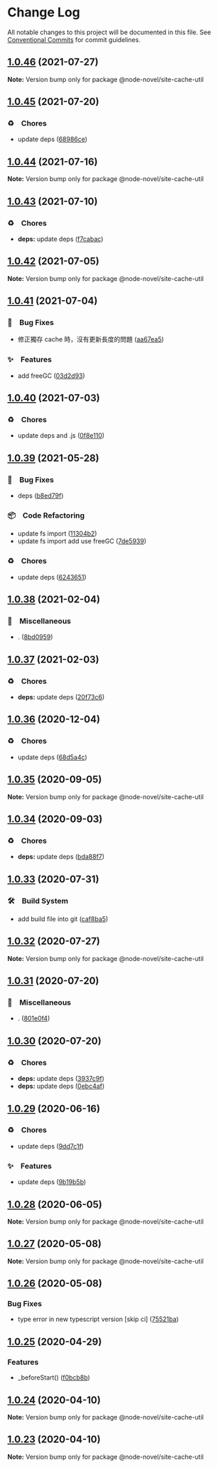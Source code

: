 # Change Log

All notable changes to this project will be documented in this file.
See [Conventional Commits](https://conventionalcommits.org) for commit guidelines.

## [1.0.46](https://github.com/bluelovers/ws-rest/compare/@node-novel/site-cache-util@1.0.45...@node-novel/site-cache-util@1.0.46) (2021-07-27)

**Note:** Version bump only for package @node-novel/site-cache-util





## [1.0.45](https://github.com/bluelovers/ws-rest/compare/@node-novel/site-cache-util@1.0.44...@node-novel/site-cache-util@1.0.45) (2021-07-20)


### ♻️　Chores

* update deps ([68986ce](https://github.com/bluelovers/ws-rest/commit/68986ce8de13196e16245bb1e7f2d0d93ad17382))





## [1.0.44](https://github.com/bluelovers/ws-rest/compare/@node-novel/site-cache-util@1.0.43...@node-novel/site-cache-util@1.0.44) (2021-07-16)

**Note:** Version bump only for package @node-novel/site-cache-util





## [1.0.43](https://github.com/bluelovers/ws-rest/compare/@node-novel/site-cache-util@1.0.42...@node-novel/site-cache-util@1.0.43) (2021-07-10)


### ♻️　Chores

* **deps:** update deps ([f7cabac](https://github.com/bluelovers/ws-rest/commit/f7cabac7543c9b7a9f871e493560ae88a62cf753))





## [1.0.42](https://github.com/bluelovers/ws-rest/compare/@node-novel/site-cache-util@1.0.41...@node-novel/site-cache-util@1.0.42) (2021-07-05)

**Note:** Version bump only for package @node-novel/site-cache-util





## [1.0.41](https://github.com/bluelovers/ws-rest/compare/@node-novel/site-cache-util@1.0.40...@node-novel/site-cache-util@1.0.41) (2021-07-04)


### 🐛　Bug Fixes

* 修正獨存 cache 時，沒有更新長度的問題 ([aa67ea5](https://github.com/bluelovers/ws-rest/commit/aa67ea5558035b1221cc3d372e01d37907f898e3))


### ✨　Features

* add freeGC ([03d2d93](https://github.com/bluelovers/ws-rest/commit/03d2d934f167b55d8ae16eb8c4604ec6fb7e31f1))





## [1.0.40](https://github.com/bluelovers/ws-rest/compare/@node-novel/site-cache-util@1.0.39...@node-novel/site-cache-util@1.0.40) (2021-07-03)


### ♻️　Chores

* update deps and .js ([0f8e110](https://github.com/bluelovers/ws-rest/commit/0f8e11034efcbb341219c706e731a851c881b8bf))





## [1.0.39](https://github.com/bluelovers/ws-rest/compare/@node-novel/site-cache-util@1.0.38...@node-novel/site-cache-util@1.0.39) (2021-05-28)


### 🐛　Bug Fixes

* deps ([b8ed79f](https://github.com/bluelovers/ws-rest/commit/b8ed79f67609d083e53115d21ab6aaa1dae0b900))


### 📦　Code Refactoring

* update fs import ([11304b2](https://github.com/bluelovers/ws-rest/commit/11304b28a740f69904dba70cd33b4f444be12e53))
* update fs import add use freeGC ([7de5939](https://github.com/bluelovers/ws-rest/commit/7de5939b262b2d415576f4ed4c17da57d3419fa9))


### ♻️　Chores

* update deps ([6243651](https://github.com/bluelovers/ws-rest/commit/6243651447df13ddfb9eb5316af30b849771e617))





## [1.0.38](https://github.com/bluelovers/ws-rest/compare/@node-novel/site-cache-util@1.0.37...@node-novel/site-cache-util@1.0.38) (2021-02-04)


### 🔖　Miscellaneous

* . ([8bd0959](https://github.com/bluelovers/ws-rest/commit/8bd0959c91aa2315276e6fd7c805c0c36373f595))





## [1.0.37](https://github.com/bluelovers/ws-rest/compare/@node-novel/site-cache-util@1.0.36...@node-novel/site-cache-util@1.0.37) (2021-02-03)


### ♻️　Chores

* **deps:** update deps ([20f73c6](https://github.com/bluelovers/ws-rest/commit/20f73c69e8b50221d303f200bd5d419092da3b00))





## [1.0.36](https://github.com/bluelovers/ws-rest/compare/@node-novel/site-cache-util@1.0.35...@node-novel/site-cache-util@1.0.36) (2020-12-04)


### ♻️　Chores

* update deps ([68d5a4c](https://github.com/bluelovers/ws-rest/commit/68d5a4c1b9799d3028b645310b58f452dd7f5c03))





## [1.0.35](https://github.com/bluelovers/ws-rest/compare/@node-novel/site-cache-util@1.0.34...@node-novel/site-cache-util@1.0.35) (2020-09-05)

**Note:** Version bump only for package @node-novel/site-cache-util





## [1.0.34](https://github.com/bluelovers/ws-rest/compare/@node-novel/site-cache-util@1.0.33...@node-novel/site-cache-util@1.0.34) (2020-09-03)


### ♻️　Chores

* **deps:** update deps ([bda88f7](https://github.com/bluelovers/ws-rest/commit/bda88f7b9dd10e80929deb623e3f4941655e7c5b))





## [1.0.33](https://github.com/bluelovers/ws-rest/compare/@node-novel/site-cache-util@1.0.32...@node-novel/site-cache-util@1.0.33) (2020-07-31)


### 🛠　Build System

* add build file into git ([caf8ba5](https://github.com/bluelovers/ws-rest/commit/caf8ba5fc11fb02b76fa845cff137922378d6e46))





## [1.0.32](https://github.com/bluelovers/ws-rest/compare/@node-novel/site-cache-util@1.0.31...@node-novel/site-cache-util@1.0.32) (2020-07-27)

**Note:** Version bump only for package @node-novel/site-cache-util





## [1.0.31](https://github.com/bluelovers/ws-rest/compare/@node-novel/site-cache-util@1.0.30...@node-novel/site-cache-util@1.0.31) (2020-07-20)


### 🔖　Miscellaneous

* . ([801e0f4](https://github.com/bluelovers/ws-rest/commit/801e0f4ff7bd29c81e67934636f57e57d0d01c74))





## [1.0.30](https://github.com/bluelovers/ws-rest/compare/@node-novel/site-cache-util@1.0.29...@node-novel/site-cache-util@1.0.30) (2020-07-20)


### ♻️　Chores

* **deps:** update deps ([3937c9f](https://github.com/bluelovers/ws-rest/commit/3937c9f90040c4804c841bcb40fbe90e9654a652))
* **deps:** update deps ([0ebc4af](https://github.com/bluelovers/ws-rest/commit/0ebc4af0fd3c2fa7f74dfdaf32be84d657c4209c))





## [1.0.29](https://github.com/bluelovers/ws-rest/compare/@node-novel/site-cache-util@1.0.28...@node-novel/site-cache-util@1.0.29) (2020-06-16)


### ♻️　Chores

*  update deps ([9dd7c1f](https://github.com/bluelovers/ws-rest/commit/9dd7c1fc5b40ac28a6f928c89dbf36be1add89c6))


### ✨　Features

*  update deps ([9b19b5b](https://github.com/bluelovers/ws-rest/commit/9b19b5bf40d40a9761fc01fe7daa630fcf4df1e8))





## [1.0.28](https://github.com/bluelovers/ws-rest/compare/@node-novel/site-cache-util@1.0.27...@node-novel/site-cache-util@1.0.28) (2020-06-05)

**Note:** Version bump only for package @node-novel/site-cache-util





## [1.0.27](https://github.com/bluelovers/ws-rest/compare/@node-novel/site-cache-util@1.0.26...@node-novel/site-cache-util@1.0.27) (2020-05-08)

**Note:** Version bump only for package @node-novel/site-cache-util





## [1.0.26](https://github.com/bluelovers/ws-rest/compare/@node-novel/site-cache-util@1.0.25...@node-novel/site-cache-util@1.0.26) (2020-05-08)


### Bug Fixes

* type error in new typescript version [skip ci] ([75521ba](https://github.com/bluelovers/ws-rest/commit/75521bacd6e9460df4b7f1ecec4160053cdca02a))





## [1.0.25](https://github.com/bluelovers/ws-rest/compare/@node-novel/site-cache-util@1.0.24...@node-novel/site-cache-util@1.0.25) (2020-04-29)


### Features

* _beforeStart() ([f0bcb8b](https://github.com/bluelovers/ws-rest/commit/f0bcb8b20d27eeb0bd52af04b98a2a0b3e467147))





## [1.0.24](https://github.com/bluelovers/ws-rest/compare/@node-novel/site-cache-util@1.0.23...@node-novel/site-cache-util@1.0.24) (2020-04-10)

**Note:** Version bump only for package @node-novel/site-cache-util





## [1.0.23](https://github.com/bluelovers/ws-rest/compare/@node-novel/site-cache-util@1.0.22...@node-novel/site-cache-util@1.0.23) (2020-04-10)

**Note:** Version bump only for package @node-novel/site-cache-util
